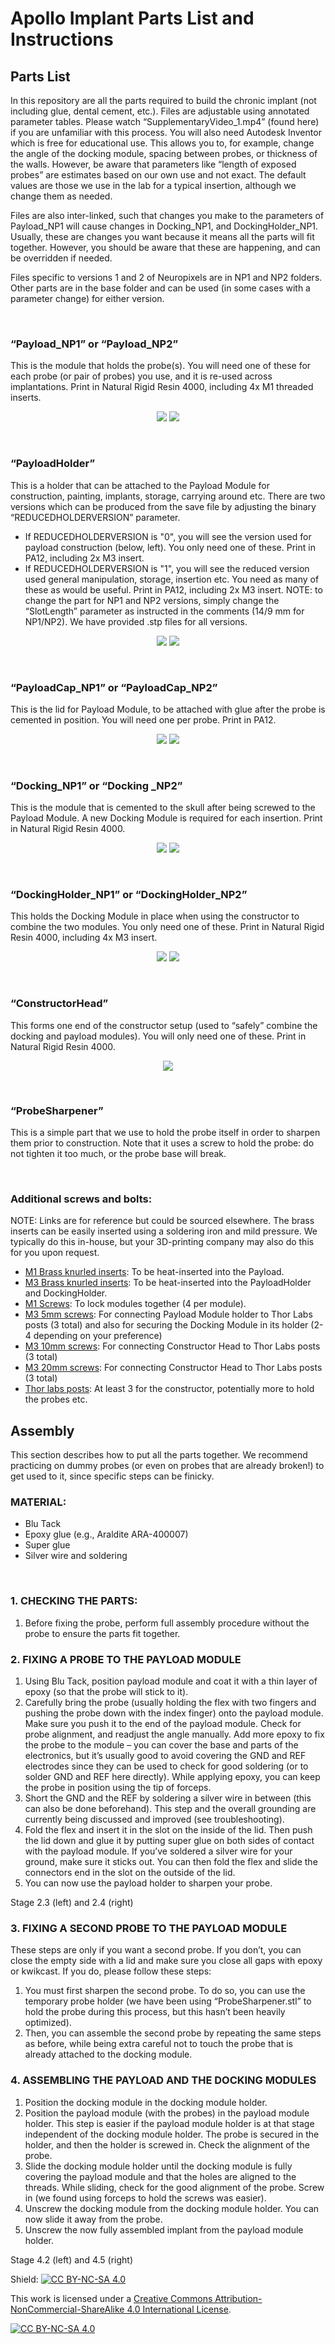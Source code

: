 # Apollo Implant Parts List and Instructions
## Parts List
In this repository are all the parts required to build the chronic implant (not including glue, dental cement, etc.).
Files are adjustable using annotated parameter tables. Please watch “SupplementaryVideo_1.mp4” (found here) if you are unfamiliar with this process. You will also need Autodesk Inventor which is free for educational use. This allows you to, for example, change the angle of the docking module, spacing between probes, or thickness of the walls. However, be aware that parameters like “length of exposed probes” are estimates based on our own use and not exact. The default values are those we use in the lab for a typical insertion, although we change them as needed.

Files are also inter-linked, such that changes you make to the parameters of Payload_NP1 will cause changes in Docking_NP1, and DockingHolder_NP1. Usually, these are changes you want because it means all the parts will fit together. However, you should be aware that these are happening, and can be overridden if needed.

Files specific to versions 1 and 2 of Neuropixels are in NP1 and NP2 folders. Other parts are in the base folder and can be used (in some cases with a parameter change) for either version. 

&nbsp;
### “Payload_NP1” or “Payload_NP2”
This is the module that holds the probe(s). You will need one of these for each probe (or pair of probes) you use, and it is re-used across implantations. Print in Natural Rigid Resin 4000, including 4x M1 threaded inserts.

<p align="center">
<img src = "https://github.com/Coen-Lab/chronic-neuropixels/assets/1191043/dbcc2d88-6cc4-423e-9212-3a4559487b88">
<img src = "https://github.com/Coen-Lab/chronic-neuropixels/assets/1191043/6fb54f80-a0e4-4599-84a2-07c32f734a5a">
</p>

&nbsp;
### “PayloadHolder”
This is a holder that can be attached to the Payload Module for construction, painting, implants, storage, carrying around etc. There are two versions which can be produced from the save file by adjusting the binary “REDUCEDHOLDERVERSION” parameter. 
* If REDUCEDHOLDERVERSION is "0", you will see the version used for payload construction (below, left). You only need one of these. Print in PA12, including 2x M3 insert.
* If REDUCEDHOLDERVERSION is "1", you will see the reduced version used general manipulation, storage, insertion etc. You need as many of these as would be useful. Print in PA12, including 2x M3 insert.
NOTE: to change the part for NP1 and NP2 versions, simply change the “SlotLength” parameter as instructed in the comments (14/9 mm for NP1/NP2). We have provided .stp files for all versions.

<p align="center">
<img src = "https://github.com/Coen-Lab/chronic-neuropixels/assets/1191043/30cd3cbf-7e3a-48ae-88b0-b0d35fdda372">
<img src = "https://github.com/Coen-Lab/chronic-neuropixels/assets/1191043/21c32d8c-e718-4e90-be72-18a383aceed5">
</p>

&nbsp;
### “PayloadCap_NP1” or “PayloadCap_NP2”
This is the lid for Payload Module, to be attached with glue after the probe is cemented in position. You will need one per probe. Print in PA12.

<p align="center">
<img src = "https://github.com/Coen-Lab/chronic-neuropixels/assets/1191043/6b7b7dd6-016b-45d3-a615-0ab9daa0d3a8">
<img src = "https://github.com/Coen-Lab/chronic-neuropixels/assets/1191043/f556ac69-d394-4086-8e4a-6ac93f295e79">
</p>

&nbsp;
### “Docking_NP1” or “Docking _NP2”
This is the module that is cemented to the skull after being screwed to the Payload Module. A new Docking Module is required for each insertion. Print in Natural Rigid Resin 4000.

<p align="center">
<img src = "https://github.com/Coen-Lab/chronic-neuropixels/assets/1191043/b3e99cb4-e781-4ec0-a874-747afeae4c21">
<img src = "https://github.com/Coen-Lab/chronic-neuropixels/assets/1191043/002a76b7-ee2d-4e21-8202-b7aa971d87d7">
</p>

&nbsp;
### “DockingHolder_NP1” or “DockingHolder_NP2”
This holds the Docking Module in place when using the constructor to combine the two modules. You only need one of these. Print in Natural Rigid Resin 4000, including 4x M3 insert.
    
<p align="center">
<img src = "https://github.com/Coen-Lab/chronic-neuropixels/assets/1191043/e3dc120d-8f3c-4a25-8b4c-6c2e05d19a3d">
<img src = "https://github.com/Coen-Lab/chronic-neuropixels/assets/1191043/854c364f-0fab-4801-8d83-6c0cbb5b683e">
</p>

&nbsp;
### “ConstructorHead”
This forms one end of the constructor setup (used to “safely” combine the docking and payload modules). You will only need one of these. Print in Natural Rigid Resin 4000. 
<p align="center">
<img src = "https://github.com/Coen-Lab/chronic-neuropixels/assets/1191043/ac061a60-7299-4786-aace-95b1e3edaea2">
</p>

&nbsp;
### “ProbeSharpener” 
This is a simple part that we use to hold the probe itself in order to sharpen them prior to construction. Note that it uses a screw to hold the probe: do not tighten it too much, or the probe base will break.

&nbsp;
### Additional screws and bolts:
NOTE: Links are for reference but could be sourced elsewhere. The brass inserts can be easily inserted using a soldering iron and mild pressure. We typically do this in-house, but your 3D-printing company may also do this for you upon request.
* [M1 Brass knurled inserts](https://www.ebay.co.uk/itm/124331900287): To be heat-inserted into the Payload.
* [M3 Brass knurled inserts](https://uk.rs-online.com/web/p/threaded-inserts/2040620): To be heat-inserted into the PayloadHolder and DockingHolder.
* [M1 Screws](https://www.accu.co.uk/cheese-head-screws/6426-SFE-M1-3-A2): To lock modules together (4 per module).
* [M3 5mm screws](https://www.accu.co.uk/flanged-button-screws/8592-SSBF-M3-5-A2): For connecting Payload Module holder to Thor Labs posts (3 total) and also for securing the Docking Module in its holder (2-4 depending on your preference)
* [M3 10mm screws](https://www.accu.co.uk/flanged-button-screws/8595-SSBF-M3-10-A2): For connecting Constructor Head to Thor Labs posts (3 total)
* [M3 20mm screws](https://www.accu.co.uk/flanged-button-screws/8600-SSBF-M3-20-A2): For connecting Constructor Head to Thor Labs posts (3 total)
* [Thor labs posts](https://www.thorlabs.com/thorproduct.cfm?partnumber=MS3R/M): At least 3 for the constructor, potentially more to hold the probes etc.


## Assembly 
This section describes how to put all the parts together. We recommend practicing on dummy probes (or even on probes that are already broken!) to get used to it, since specific steps can be finicky.  
### MATERIAL: 
* Blu Tack 
* Epoxy glue (e.g., Araldite ARA-400007) 
* Super glue 
* Silver wire and soldering  

&nbsp;
### 1. CHECKING THE PARTS: 
  1. Before fixing the probe, perform full assembly procedure without the probe to ensure the parts fit together.

### 2. FIXING A PROBE TO THE PAYLOAD MODULE 
  1. Using Blu Tack, position payload module and coat it with a thin layer of epoxy (so that the probe will stick to it).
  2. Carefully bring the probe (usually holding the flex with two fingers and pushing the probe down with the index finger) onto the payload module. Make sure you push it to the end of the payload module. Check for probe alignment, and readjust the angle manually. Add more epoxy to fix the probe to the module – you can cover the base and parts of the electronics, but it’s usually good to avoid covering the GND and REF electrodes since they can be used to check for good soldering (or to solder GND and REF here directly). While applying epoxy, you can keep the probe in position using the tip of forceps.
  3. Short the GND and the REF by soldering a silver wire in between (this can also be done beforehand). This step and the overall grounding are currently being discussed and improved (see troubleshooting).
  4. Fold the flex and insert it in the slot on the inside of the lid. Then push the lid down and glue it by putting super glue on both sides of contact with the payload module. If you’ve soldered a silver wire for your ground, make sure it sticks out. You can then fold the flex and slide the connectors end in the slot on the outside of the lid.
  5. You can now use the payload holder to sharpen your probe.
  
Stage 2.3 (left) and 2.4 (right) 
 
 
### 3. FIXING A SECOND PROBE TO THE PAYLOAD MODULE 
These steps are only if you want a second probe. If you don’t, you can close the empty side with a lid and make sure you close all gaps with epoxy or kwikcast. If you do, please follow these steps: 
  1. You must first sharpen the second probe. To do so, you can use the temporary probe holder (we have been using “ProbeSharpener.stl” to hold the probe during this process, but this hasn’t been heavily optimized).
  2. Then, you can assemble the second probe by repeating the same steps as before, while being extra careful not to touch the probe that is already attached to the docking module. 
 
### 4. ASSEMBLING THE PAYLOAD AND THE DOCKING MODULES 
  1. Position the docking module in the docking module holder.
  2. Position the payload module (with the probes) in the payload module holder. This step is easier if the payload module holder is at that stage independent of the docking module holder. The probe is secured in the holder, and then the holder is screwed in. Check the alignment of the probe.
  3. Slide the docking module holder until the docking module is fully covering the payload module and that the holes are aligned to the threads. While sliding, check for the good alignment of the probe. Screw in (we found using forceps to hold the screws was easier). 
4.	Unscrew the docking module from the docking module holder. You can now slide it away from the probe.  
5.	Unscrew the now fully assembled implant from the payload module holder.  
 
  
Stage 4.2 (left) and 4.5 (right)  


Shield: [![CC BY-NC-SA 4.0][cc-by-nc-sa-shield]][cc-by-nc-sa]

This work is licensed under a
[Creative Commons Attribution-NonCommercial-ShareAlike 4.0 International License][cc-by-nc-sa].

[![CC BY-NC-SA 4.0][cc-by-nc-sa-image]][cc-by-nc-sa]

[cc-by-nc-sa]: http://creativecommons.org/licenses/by-nc-sa/4.0/
[cc-by-nc-sa-image]: https://licensebuttons.net/l/by-nc-sa/4.0/88x31.png
[cc-by-nc-sa-shield]: https://img.shields.io/badge/License-CC%20BY--NC--SA%204.0-lightgrey.svg
